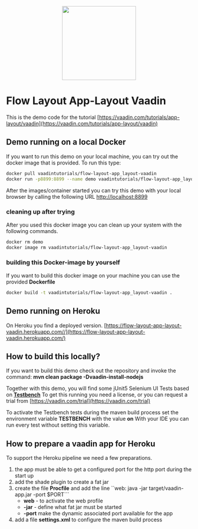 <center>
<a href="https://vaadin.com">
 <img src="https://vaadin.com/images/hero-reindeer.svg" width="200" height="200" /></a>
</center>

# Flow Layout App-Layout Vaadin
This is the demo code for the tutorial 
[https://vaadin.com/tutorials/app-layout/vaadin](https://vaadin.com/tutorials/app-layout/vaadin)

## Demo running on a local Docker
If you want to run this demo on your local machine, you can try out the 
docker image that is provided. 
To run this type:

```bash
docker pull vaadintutorials/flow-layout-app_layout-vaadin
docker run -p8899:8899 --name demo vaadintutorials/flow-layout-app_layout-vaadin
```
After the images/container started you can try this demo with your local browser
by calling the following URL [http://localhost:8899](http://localhost:8899)

### cleaning up after trying
After you used this docker image you can clean up your system with the following commands.

```bash
docker rm demo
docker image rm vaadintutorials/flow-layout-app_layout-vaadin
```

### building this Docker-image by yourself
If you want to build this docker image on your machine you can use the provided **Dockerfile**

```bash
docker build -t vaadintutorials/flow-layout-app_layout-vaadin .
```

## Demo running on Heroku
On Heroku you find a deployed version.
[https://flow-layout-app-layout-vaadin.herokuapp.com//](https://flow-layout-app-layout-vaadin.herokuapp.com/)

## How to build this locally?
If you want to build this demo check out the repository and invoke
the command: **mvn clean package -Dvaadin-install-nodejs**

Together with this demo, 
you will find some jUnit5 Selenium UI Tests based on **[Testbench](https://vaadin.com/testbench)** 
To get this running you need a license, or you can request a trial from [https://vaadin.com/trial](https://vaadin.com/trial)

To activate the Testbench tests during the maven build process set the environment variable **TESTBENCH** with the value **on**
With your IDE you can run every test without setting this variable.

## How to prepare a vaadin app for Heroku
To support the Heroku pipeline we need a few preparations.
1) the app must be able to get a configured port for the http port during the start up
1) add the shade plugin to create a fat jar
1) create the file **Procfile** and add the line 
    ``web: java -jar target/vaadin-app.jar -port $PORT```
    * **web** - to activate the web profile
    * **-jar** - define what fat jar must be started
    * **-port** make the dynamic associated port available for the app
1) add a file **settings.xml** to configure the maven build process


